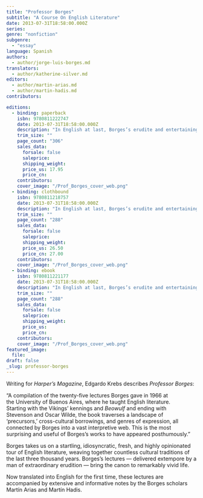 ```yaml
---
title: "Professor Borges"
subtitle: "A Course On English Literature"
date: 2013-07-31T18:58:00.000Z
series:
genre: "nonfiction"
subgenre:
  - "essay"
language: Spanish
authors:
  - author/jorge-luis-borges.md
translators:
  - author/katherine-silver.md
editors:
  - author/martin-arias.md
  - author/martin-hadis.md
contributors:

editions:
  - binding: paperback
    isbn: 9780811222747
    date: 2013-07-31T18:58:00.000Z
    description: "In English at last, Borges’s erudite and entertaining lectures on English literature from _Beowulf_ to Oscar Wilde "
    trim_size: ""
    page_count: "306"
    sales_data:
      forsale: false
      saleprice:
      shipping_weight:
      price_us: 17.95
      price_cn:
    contributors:
    cover_image: "/Prof_Borges_cover_web.png"
  - binding: clothbound
    isbn: 9780811218757
    date: 2013-07-31T18:58:00.000Z
    description: "In English at last, Borges’s erudite and entertaining lectures on English literature from _Beowulf_ to Oscar Wilde "
    trim_size: ""
    page_count: "288"
    sales_data:
      forsale: false
      saleprice:
      shipping_weight:
      price_us: 26.50
      price_cn: 27.00
    contributors:
    cover_image: "/Prof_Borges_cover_web.png"
  - binding: ebook
    isbn: 9780811221177
    date: 2013-07-31T18:58:00.000Z
    description: "In English at last, Borges’s erudite and entertaining lectures on English literature from _Beowulf_ to Oscar Wilde "
    trim_size: ""
    page_count: "288"
    sales_data:
      forsale: false
      saleprice:
      shipping_weight:
      price_us:
      price_cn:
    contributors:
    cover_image: "/Prof_Borges_cover_web.png"
featured_image:
  file:
draft: false
_slug: professor-borges
---
```


Writing for _Harper’s Magazine_, Edgardo Krebs describes _Professor Borges_: 

“A compilation of the twenty-five lectures Borges gave in 1966 at the University of Buenos Aires, where he taught English literature. Starting with the Vikings’ kennings and _Beowulf_ and ending with Stevenson and Oscar Wilde, the book traverses a landscape of ‘precursors,’ cross-cultural borrowings, and genres of expression, all connected by Borges into a vast interpretive web. This is the most surprising and useful of Borges’s works to have appeared posthumously.”

Borges takes us on a startling, idiosyncratic, fresh, and highly opinionated tour of English literature, weaving together countless cultural traditions of the last three thousand years. Borges’s lectures — delivered extempore by a man of extraordinary erudition — bring the canon to remarkably vivid life.

Now translated into English for the first time, these lectures are accompanied by extensive and informative notes by the Borges scholars Martín Arias and Martín Hadis.

